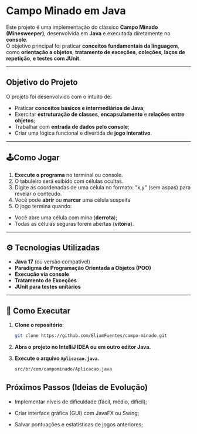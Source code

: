 # Campo Minado em Java

Este projeto é uma implementação do clássico **Campo Minado (Minesweeper)**, desenvolvida em **Java** e executada diretamente no **console**.  
O objetivo principal foi praticar **conceitos fundamentais da linguagem**, como **orientação a objetos**, **tratamento de exceções**, **coleções**, **laços de repetição**, **e testes com JUnit**.

---

## Objetivo do Projeto

O projeto foi desenvolvido com o intuito de:
- Praticar **conceitos básicos e intermediários de Java**;
- Exercitar **estruturação de classes**, **encapsulamento** e **relações entre objetos**;
- Trabalhar com **entrada de dados pelo console**;
- Criar uma lógica funcional e divertida de **jogo interativo**.

---

## 🕹Como Jogar

1. **Execute o programa** no terminal ou console.
2. O tabuleiro será exibido com células ocultas.
3. Digite as coordenadas de uma célula no formato: "x,y" (sem aspas) para revelar o conteúdo.
4. Você pode **abrir** ou **marcar** uma célula suspeita
5. O jogo termina quando:
- Você abre uma célula com mina (**derrota**);
- Todas as células seguras forem abertas (**vitória**).

---

## ⚙️ Tecnologias Utilizadas

- **Java 17** (ou versão compatível)
- **Paradigma de Programação Orientada a Objetos (POO)**
- **Execução via console**
- **Tratamento de Exceções**
- **JUnit para testes unitários**

---

## 🚀 Como Executar

1. **Clone o repositório**:
   ```bash
   git clone https://github.com/EliamFuentes/campo-minado.git
    ```
   
2. **Abra o projeto no IntelliJ IDEA ou em outro editor Java.**

3. **Execute o arquivo `Aplicacao.java`.**
     ```bash
   src/br/com/campominado/Aplicacao.java
     ```
   
## Próximos Passos (Ideias de Evolução)

- Implementar níveis de dificuldade (fácil, médio, difícil);

- Criar interface gráfica (GUI) com JavaFX ou Swing;

- Salvar pontuações e estatísticas de jogos anteriores;


